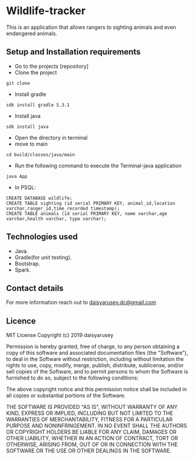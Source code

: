 # Wildlife-tracker
This is an application that allows rangers to sighting animals and even endangered animals.


## Setup and Installation requirements
* Go to the projects [repository]
* Clone the project
```
git clone
```
* Install gradle
```
sdk install gradle 5.3.1
```
* Install java
```
sdk install java
```
* Open the directory in terminal
* move to main
```
cd build/classes/java/main
```
* Run the following command to execute the Terminal-java application
```
java App
```
* In PSQL:
```
CREATE DATABASE wildlife;
CREATE TABLE sighting (id serial PRIMARY KEY, animal_id,location varchar,ranger_id,time_recorded timestamp);
CREATE TABLE animals (id serial PRIMARY KEY, name varchar,age varchar,health varchar, type varchar);
```

## Technologies used
   * Java.
   * Gradle(for unit testing).
   * Bootstrap.
   * Spark.
  

## Contact details
   For more information reach out to daisyarusey.dc@gmail.com

## Licence
   MIT License
   Copyright (c) 2019 daisyarusey

Permission is hereby granted, free of charge, to any person obtaining a copy
of this software and associated documentation files (the "Software"), to deal
in the Software without restriction, including without limitation the rights
to use, copy, modify, merge, publish, distribute, sublicense, and/or sell
copies of the Software, and to permit persons to whom the Software is
furnished to do so, subject to the following conditions:

The above copyright notice and this permission notice shall be included in all
copies or substantial portions of the Software.

THE SOFTWARE IS PROVIDED "AS IS", WITHOUT WARRANTY OF ANY KIND, EXPRESS OR
IMPLIED, INCLUDING BUT NOT LIMITED TO THE WARRANTIES OF MERCHANTABILITY,
FITNESS FOR A PARTICULAR PURPOSE AND NONINFRINGEMENT. IN NO EVENT SHALL THE
AUTHORS OR COPYRIGHT HOLDERS BE LIABLE FOR ANY CLAIM, DAMAGES OR OTHER
LIABILITY, WHETHER IN AN ACTION OF CONTRACT, TORT OR OTHERWISE, ARISING FROM,
OUT OF OR IN CONNECTION WITH THE SOFTWARE OR THE USE OR OTHER DEALINGS IN THE
SOFTWARE.

